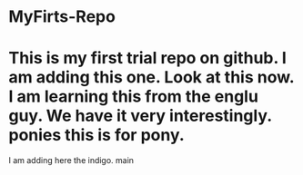 # MyFirts-Repo
This is my first trial repo on github.
I am adding this one.
Look at this now.
I am learning this from the englu guy. We have it very interestingly.
ponies
this is for pony.
=======
I am adding here the indigo.
 main
